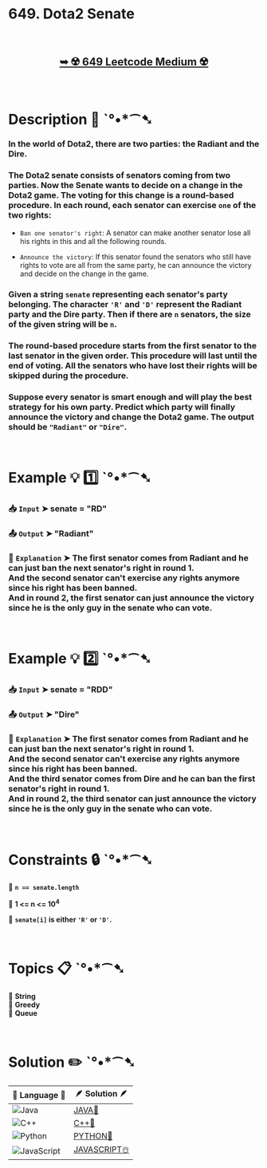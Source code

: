 # 649. Dota2 Senate

</br>

<h2 align="center"> 

<a href="https://leetcode.com/problems/dota2-senate/?envType=study-plan-v2&envId=leetcode-75"><strong>➥ ☢️ 649 Leetcode Medium ☢️ </strong></a>
</h2>

</br>

# Description 📜 ˋ°•*⁀➷

### In the world of Dota2, there are two parties: the Radiant and the Dire.

### The Dota2 senate consists of senators coming from two parties. Now the Senate wants to decide on a change in the Dota2 game. The voting for this change is a round-based procedure. In each round, each senator can exercise `one` of the two rights:

- `Ban one senator's right`: A senator can make another senator lose all his rights in this and all the following rounds.

- `Announce the victory`: If this senator found the senators who still have rights to vote are all from the same party, he can announce the victory and decide on the change in the game.

### Given a string `senate` representing each senator's party belonging. The character `'R'` and `'D'` represent the Radiant party and the Dire party. Then if there are `n` senators, the size of the given string will be `n`.

### The round-based procedure starts from the first senator to the last senator in the given order. This procedure will last until the end of voting. All the senators who have lost their rights will be skipped during the procedure.

### Suppose every senator is smart enough and will play the best strategy for his own party. Predict which party will finally announce the victory and change the Dota2 game. The output should be `"Radiant"` or `"Dire"`.

</br>

# Example 💡 1️⃣ ˋ°•*⁀➷

  ### 📥 `Input`  ➤ senate = "RD"

  ### 📤 `Output`  ➤ "Radiant"

  ### 🔦 `Explanation`  ➤ The first senator comes from Radiant and he can just ban the next senator's right in round 1. </br> And the second senator can't exercise any rights anymore since his right has been banned. </br> And in round 2, the first senator can just announce the victory since he is the only guy in the senate who can vote.

</br>

# Example 💡 2️⃣ ˋ°•*⁀➷

  ### 📥 `Input` ➤ senate = "RDD"

  ### 📤 `Output`  ➤ "Dire"

  ### 🔦 `Explanation` ➤ The first senator comes from Radiant and he can just ban the next senator's right in round 1. </br> And the second senator can't exercise any rights anymore since his right has been banned. </br> And the third senator comes from Dire and he can ban the first senator's right in round 1. </br> And in round 2, the third senator can just announce the victory since he is the only guy in the senate who can vote.

</br>

# Constraints 🔒 ˋ°•*⁀➷

🔹 **`n == senate.length`** </br>

🔹 **1 <= n <= 10<sup>4</sup>** </br>

🔹 **`senate[i]` is either `'R'` or `'D'`.** </br>

</br>

# Topics 📋 ˋ°•*⁀➷

🔸 **String**  </br>
🔸 **Greedy**  </br>
🔸 **Queue**  </br>

</br>

# Solution ✏️ ˋ°•*⁀➷

| 📒 Language 📒  | 🪶 Solution 🪶 |
| ------------- | ------------- |
|  ![Java](https://img.shields.io/badge/java-%23ED8B00.svg?style=for-the-badge&logo=openjdk&logoColor=white)  | [JAVA🍁](https://github.com/Prakhar-002/LEETCODE/blob/main/%F0%9F%93%9A%20Study%20%F0%9F%8E%A7%20Plan%20%F0%9F%91%A8%F0%9F%8F%BB%E2%80%8D%F0%9F%92%BB/%F0%9F%8D%A8%20LeetCode%2075%20-%20%F0%9F%AA%BB%20Ace%20Coding%20Interview/%F0%9F%94%AC%20Examine%20Thoroughly%20%F0%9F%A7%AC/07%20Queue/Day%20%E2%9E%BA%2028%20%F0%9F%AA%BB%20649.%20Dota2%20Senate%20%E2%98%83%EF%B8%8F%20%F0%9F%8D%81%20%F0%9F%8D%B0%20%F0%9F%8E%B2/%F0%9F%8D%81JAVA%20-%20649.%20Dota2%20Senate.java) |
|  ![C++](https://img.shields.io/badge/c++-%2300599C.svg?style=for-the-badge&logo=c%2B%2B&logoColor=white)  | [C++🎲](https://github.com/Prakhar-002/LEETCODE/blob/main/%F0%9F%93%9A%20Study%20%F0%9F%8E%A7%20Plan%20%F0%9F%91%A8%F0%9F%8F%BB%E2%80%8D%F0%9F%92%BB/%F0%9F%8D%A8%20LeetCode%2075%20-%20%F0%9F%AA%BB%20Ace%20Coding%20Interview/%F0%9F%94%AC%20Examine%20Thoroughly%20%F0%9F%A7%AC/07%20Queue/Day%20%E2%9E%BA%2028%20%F0%9F%AA%BB%20649.%20Dota2%20Senate%20%E2%98%83%EF%B8%8F%20%F0%9F%8D%81%20%F0%9F%8D%B0%20%F0%9F%8E%B2/%F0%9F%8E%B2CPP%20-%20649.%20Dota2%20Senate.cpp)  |
|  ![Python](https://img.shields.io/badge/python-3670A0?style=for-the-badge&logo=python&logoColor=ffdd54)    | [PYTHON🍰](https://github.com/Prakhar-002/LEETCODE/blob/main/%F0%9F%93%9A%20Study%20%F0%9F%8E%A7%20Plan%20%F0%9F%91%A8%F0%9F%8F%BB%E2%80%8D%F0%9F%92%BB/%F0%9F%8D%A8%20LeetCode%2075%20-%20%F0%9F%AA%BB%20Ace%20Coding%20Interview/%F0%9F%94%AC%20Examine%20Thoroughly%20%F0%9F%A7%AC/07%20Queue/Day%20%E2%9E%BA%2028%20%F0%9F%AA%BB%20649.%20Dota2%20Senate%20%E2%98%83%EF%B8%8F%20%F0%9F%8D%81%20%F0%9F%8D%B0%20%F0%9F%8E%B2/%F0%9F%8D%B0PYTHON%20-%20649.%20Dota2%20Senate.py) |
| ![JavaScript](https://img.shields.io/badge/javascript-%23323330.svg?style=for-the-badge&logo=javascript&logoColor=%23F7DF1E)   | [JAVASCRIPT☃️](https://github.com/Prakhar-002/LEETCODE/blob/main/%F0%9F%93%9A%20Study%20%F0%9F%8E%A7%20Plan%20%F0%9F%91%A8%F0%9F%8F%BB%E2%80%8D%F0%9F%92%BB/%F0%9F%8D%A8%20LeetCode%2075%20-%20%F0%9F%AA%BB%20Ace%20Coding%20Interview/%F0%9F%94%AC%20Examine%20Thoroughly%20%F0%9F%A7%AC/07%20Queue/Day%20%E2%9E%BA%2028%20%F0%9F%AA%BB%20649.%20Dota2%20Senate%20%E2%98%83%EF%B8%8F%20%F0%9F%8D%81%20%F0%9F%8D%B0%20%F0%9F%8E%B2/%E2%98%83%EF%B8%8FJAVASCRIPT%20-%20649.%20Dota2%20Senate.js) |

